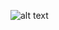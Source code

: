 ![alt text](https://github.com/[juliev1234]/[OpenBim_Group10]/blob/[A2_FutureBIM]/[Pictures]/headercss.png?raw=true)
